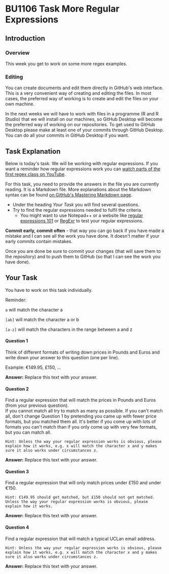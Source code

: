 # BU1106 Task More Regular Expressions

## Introduction

### Overview

This week you get to work on some more regex examples. 

### Editing

You can create documents and edit them directly in GitHub's web interface. This is a very convenient way of creating and editing the files. 
In most cases, the preferred way of working is to create and edit the files on your own machine. 

In the next weeks we will have to work with files in a programme (R and R Studio) that we will install on our machines, so GitHub Desktop will become the preferred way of working on our repositories. To get used to GitHub Desktop please make at least one of your commits through GitHub Desktop. You can do all your commits in GitHub Desktop if you want.    

## Task Explanation

Below is today's task. We will be working with regular expressions. 
If you want a reminder how regular expressions work you can [watch parts of the first regex class on YouTube](https://www.youtube.com/watch?v=Qwy4WOqkRYk).

For this task, you need to provide the answers in the file you are currently reading. It is a Markdown file. More explanations about the Markdown syntax can be found [on GitHub's Mastering Markdown page](https://guides.github.com/features/mastering-markdown/).

* Under the heading _Your Task_ you will find several questions. 
* Try to find the regular expressions needed to fulfil the criteria. 
  * You might want to use Notepad++ or a website like [regular expressions 101](https://regex101.com/) or [RegExr](https://regexr.com/) to test your regular expressions. 


**Commit early, commit often** - that way you can go back if you have made a mistake and I can see all the work you have done. It doesn't matter if your early commits contain mistakes.  

Once you are done be sure to commit your changes (that will save them to the repository) and to push them to GitHub (so that I can see the work you have done).

## Your Task

You have to work on this task individually. 

Reminder:

`a` will match the character a

`[ab]` will match the character a or b

`[a-z]` will match the characters in the range between a and z


#### Question 1

Think of different formats of writing down prices in Pounds and Euros and write down your answer to this question (one per line). 

Example: €149.95, £150, ...

**Answer:** Replace this text with your answer.

#### Question 2

Find a regular expression that will match the prices in Pounds and Euros (from your previous question).   
If you cannot match all try to match as many as possible. If you can't match all, don't change Question 1 by pretending you came up with fewer price formats, but you matched them all. It's better if you come up with lots of formats you can't match than if you only come up with very few formats, but you can match all. 

`Hint: Unless the way your regular expression works is obvious, please explain how it works, e.g. x will match the character x and y makes sure it also works under circumstances z.`

**Answer:** Replace this text with your answer.

#### Question 3

Find a regular expression that will only match prices under £150 and under €150. 

`Hint: €149.95 should get matched, but £150 should not get matched. Unless the way your regular expression works is obvious, please explain how it works.`

**Answer:** Replace this text with your answer.

#### Question 4

Find a regular expression that will match a typical UCLan email address. 
 
`Hint: Unless the way your regular expression works is obvious, please explain how it works, e.g. x will match the character x and y makes sure it also works under circumstances z.`

**Answer:** Replace this text with your answer.

